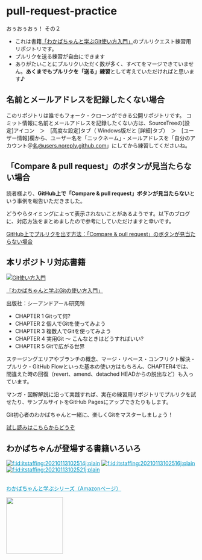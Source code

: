 # pull-request-practice

おぅおぅおぅ！
その２



- これは書籍[「わかばちゃんと学ぶGit使い方入門」](https://amzn.to/2GfKnnd)のプルリクエスト練習用リポジトリです。
- プルリクを送る練習が自由にできます
- ありがたいことにプルリクいただく数が多く、すべてをマージできていません。**あくまでもプルリクを「送る」練習**として考えていただければと思います♪

## 名前とメールアドレスを記録したくない場合

このリポジトリは誰でもフォーク・クローンができる公開リポジトリです。
コミット情報に名前とメールアドレスを記録したくない方は、SourceTreeの[設定]アイコン　＞　[高度な設定]タブ（ Windows版だと [詳細]タブ）　＞　[ユーザー情報]欄から、ユーザー名を「ニックネーム」・メールアドレスを「自分のアカウント＠名@users.noreply.github.com」にしてから練習してくださいね。

<!--
## 自動マージについて🌱
プルリクを作ったら、右メニューの「label」からピンク色の`MeargeCat`を選択してください。
自動でマージされます🙌
<a href="https://gyazo.com/416761e05663436b57875d579b6c3405"><img src="https://i.gyazo.com/416761e05663436b57875d579b6c3405.gif" alt="https://gyazo.com/416761e05663436b57875d579b6c3405" width="960"/></a>
-->

## 「Compare & pull request」のボタンが見当たらない場合
読者様より、**GitHub上で「Compare & pull request」ボタンが見当たらない**という事例を報告いただきました。

どうやらタイミングによって表示されないことがあるようです。以下のブログに、対応方法をまとめましたので参考にしていただけますと幸いです。

[GitHub上でプルリクを出す方法：「Compare & pull request」のボタンが見当たらない場合 ](https://note.com/llminatoll/n/n03bf5aac004b)


## 本リポジトリ対応書籍

<a href="https://www.amazon.co.jp/dp/4863542178" target="_blank">
<img src="https://cdn-ak.f.st-hatena.com/images/fotolife/i/itstaffing/20210113/20210113102519.jpg" alt="Git使い方入門" title="" class="hatena-fotolife" itemprop="image"></a>

<a href="https://www.amazon.co.jp/dp/4863542178" target="_blank">「わかばちゃんと学ぶGitの使い方入門」</a>

出版社：シーアンドアール研究所

- CHAPTER 1 Gitって何?
- CHAPTER 2 個人でGitを使ってみよう
- CHAPTER 3 複数人でGitを使ってみよう
- CHAPTER 4 実用Git 〜 こんなときはどうすればいい?
- CHAPTER 5 Gitで広がる世界

ステージングエリアやブランチの概念、マージ・リベース・コンフリクト解決・プルリク・GitHub Flowといった基本の使い方はもちろん、CHAPTER4では、間違えた時の回復（revert、amend、detached HEADからの脱出など）も入っています。

マンガ・図解解説に沿って実践すれば、実在の練習用リポジトリでプルリクを試せたり、サンプルサイトをGitHub Pagesにアップできたりもします。

Git初心者のわかばちゃんと一緒に、楽しくGitをマスターしましょう！

<a href="https://www.amazon.co.jp/dp/4863542178" target="_blank">試し読みはこちらからどうぞ</a>

## わかばちゃんが登場する書籍いろいろ
<div>
<a href="https://www.amazon.co.jp/%25E6%25B9%258A%25E5%25B7%259D-%25E3%2581%2582%25E3%2581%2584/e/B01N8OK2UW/ref=as_li_ss_tl?ref=sr_ntt_srch_lnk_3&amp;qid=1610016874&amp;sr=1-3&amp;linkCode=sl2&amp;tag=cam51p-22&amp;linkId=73efcb142907befc72b01944554f21dd&amp;language=ja_JP" style="color: #0095c2;" target="_blank"><img src="https://cdn-ak.f.st-hatena.com/images/fotolife/i/itstaffing/20210113/20210113102514.jpg" alt="f:id:itstaffing:20210113102514j:plain" title="" class="hatena-fotolife" itemprop="image"></a>  <a href="https://www.amazon.co.jp/%25E6%25B9%258A%25E5%25B7%259D-%25E3%2581%2582%25E3%2581%2584/e/B01N8OK2UW/ref=as_li_ss_tl?ref=sr_ntt_srch_lnk_3&amp;qid=1610016874&amp;sr=1-3&amp;linkCode=sl2&amp;tag=cam51p-22&amp;linkId=73efcb142907befc72b01944554f21dd&amp;language=ja_JP" style="color: #0095c2;" target="_blank"><img src="https://cdn-ak.f.st-hatena.com/images/fotolife/i/itstaffing/20210113/20210113102516.jpg" alt="f:id:itstaffing:20210113102516j:plain" title="" class="hatena-fotolife" itemprop="image"></a>
</div>
<div>
<a href="https://www.amazon.co.jp/%25E6%25B9%258A%25E5%25B7%259D-%25E3%2581%2582%25E3%2581%2584/e/B01N8OK2UW/ref=as_li_ss_tl?ref=sr_ntt_srch_lnk_3&amp;qid=1610016874&amp;sr=1-3&amp;linkCode=sl2&amp;tag=cam51p-22&amp;linkId=73efcb142907befc72b01944554f21dd&amp;language=ja_JP" style="color: #0095c2;" target="_blank"><img src="https://cdn-ak.f.st-hatena.com/images/fotolife/i/itstaffing/20210113/20210113102521.jpg" alt="f:id:itstaffing:20210113102521j:plain" title="" class="hatena-fotolife" itemprop="image"></a>
</div>
<p><br><a href="https://www.amazon.co.jp/%25E6%25B9%258A%25E5%25B7%259D-%25E3%2581%2582%25E3%2581%2584/e/B01N8OK2UW/ref=as_li_ss_tl?ref=sr_ntt_srch_lnk_3&amp;qid=1610016874&amp;sr=1-3&amp;linkCode=sl2&amp;tag=cam51p-22&amp;linkId=73efcb142907befc72b01944554f21dd&amp;language=ja_JP" style="color: #0095c2;" target="_blank">わかばちゃんと学ぶシリーズ（Amazonページ）</a></p>

<img src="https://pbs.twimg.com/media/C-E-okEUwAA9ILA.jpg" width="150px">
